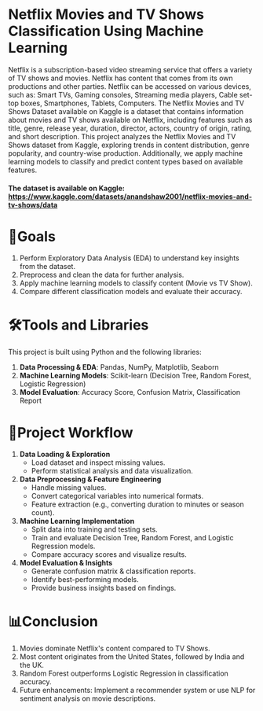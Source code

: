 # Netflix Movies and TV Shows Classification Using Machine Learning
Netflix is a subscription-based video streaming service that offers a variety of TV shows and movies. Netflix has content that comes from its own productions and other parties.  Netflix can be accessed on various devices, such as: Smart TVs, Gaming consoles, Streaming media players, Cable set-top boxes, Smartphones, Tablets, Computers.
The Netflix Movies and TV Shows Dataset available on Kaggle is a dataset that contains information about movies and TV shows available on Netflix, including features such as title, genre, release year, duration, director, actors, country of origin, rating, and short description.
This project analyzes the Netflix Movies and TV Shows dataset from Kaggle, exploring trends in content distribution, genre popularity, and country-wise production. Additionally, we apply machine learning models to classify and predict content types based on available features.
#### The dataset is available on Kaggle: https://www.kaggle.com/datasets/anandshaw2001/netflix-movies-and-tv-shows/data

# 🎯Goals
1. Perform Exploratory Data Analysis (EDA) to understand key insights from the dataset.
2. Preprocess and clean the data for further analysis.
3. Apply machine learning models to classify content (Movie vs TV Show).
4. Compare different classification models and evaluate their accuracy.

# 🛠Tools and Libraries
This project is built using Python and the following libraries:
1. <b>Data Processing & EDA</b>: Pandas, NumPy, Matplotlib, Seaborn
2. <b>Machine Learning Models</b>: Scikit-learn (Decision Tree, Random Forest, Logistic Regression)
3. <b>Model Evaluation</b>: Accuracy Score, Confusion Matrix, Classification Report

# 🔄Project Workflow
1. <b>Data Loading & Exploration</b>
   - Load dataset and inspect missing values.
   - Perform statistical analysis and data visualization.
2. <b>Data Preprocessing & Feature Engineering</b>
   - Handle missing values.
   - Convert categorical variables into numerical formats.
   - Feature extraction (e.g., converting duration to minutes or season count).
3. <b>Machine Learning Implementation</b>
   - Split data into training and testing sets.
   - Train and evaluate Decision Tree, Random Forest, and Logistic Regression models.
   - Compare accuracy scores and visualize results.
4. <b>Model Evaluation & Insights</b>
   - Generate confusion matrix & classification reports.
   - Identify best-performing models.
   - Provide business insights based on findings.

# 📊Conclusion
1. Movies dominate Netflix's content compared to TV Shows.
2. Most content originates from the United States, followed by India and the UK.
3. Random Forest outperforms Logistic Regression in classification accuracy.
4. Future enhancements: Implement a recommender system or use NLP for sentiment analysis on movie descriptions.
